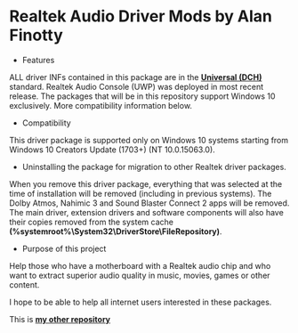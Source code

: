# Realtek Audio Driver Mods by Alan Finotty

* Features

ALL driver INFs contained in this package are in the [**Universal (DCH)**](https://docs.microsoft.com/en-us/windows-hardware/drivers/install/using-a-universal-inf-file) standard. Realtek Audio Console (UWP) was deployed in most recent release. The packages that will be in this repository support Windows 10 exclusively. More compatibility information below.

* Compatibility

This driver package is supported only on Windows 10 systems starting from Windows 10 Creators Update (1703+) (NT 10.0.15063.0).

* Uninstalling the package for migration to other Realtek driver packages.

When you remove this driver package, everything that was selected at the time of installation will be removed (including in previous systems). The Dolby Atmos, Nahimic 3 and Sound Blaster Connect 2 apps will be removed. The main driver, extension drivers and software components will also have their copies removed from the system cache **(%systemroot%\System32\DriverStore\FileRepository)**.

* Purpose of this project

Help those who have a motherboard with a Realtek audio chip and who want to extract superior audio quality in music, movies, games or other content.

I hope to be able to help all internet users interested in these packages.

This is [**my other repository**](https://github.com/AlanFinotty1995/AAFRealtekMod)

